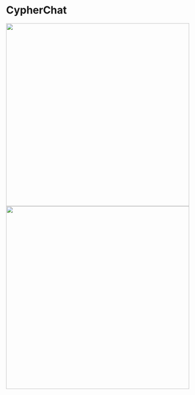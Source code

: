 # CypherChat
<img src="https://github.com/bnelo12/CypherChat/blob/master/Examples/mainScreen.png" width="500"/><img src="https://github.com/bnelo12/CypherChat/blob/master/Examples/chat.png" width="500"/>
